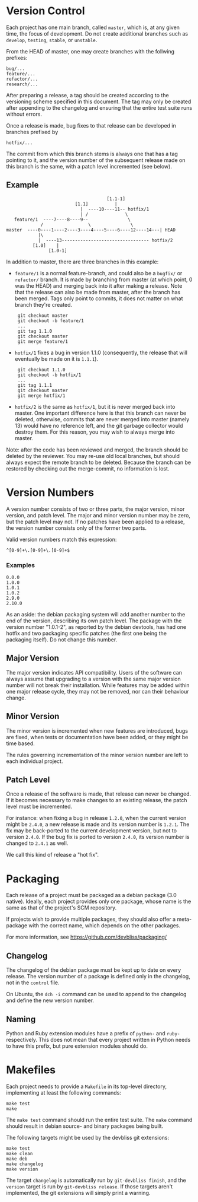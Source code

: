 # Version Control

Each project has one main branch, called `master`, which is,
at any given time, the focus of development. Do not create
additional branches such as `develop`, `testing`, `stable`,
or `unstable`. 

From the HEAD of master, one may create branches with the
follwing prefixes:

    bug/...
    feature/...
    refactor/...
    research/...

After preparing a release, a tag should be created according
to the versioning scheme specified in this document. The tag
may only be created after appending to the changelog and ensuring
that the entire test suite runs without errors.

Once a release is made, bug fixes to that release can be
developed in branches prefixed by

    hotfix/...

The commit from which this branch stems is always one that has
a tag pointing to it, and the version number of the subsequent
release made on this branch is the same, with a patch level
incremented (see below).
    
## Example
                                          [1.1-1]
                              [1.1]          |
                                |  ----10----11-- hotfix/1
                                | /              \
       feature/1  ----7----8----9--               \
                 /                 \               \
    master  ----0----1----2----3----4----5----6----12----14---| HEAD
                |\
                |  ----13--------------------------------- hotfix/2
              [1.0]    |
                    [1.0-1]

In addition to master, there are three branches in this example:

 - `feature/1` is a normal feature-branch, and could also be
   a `bugfix/` or `refactor/` branch. It is made by branching from
   master (at which point, 0 was the HEAD) and merging back into
   it after making a release. Note that the release can also be made
   from master, after the branch has been merged. Tags only point
   to commits, it does not matter on what branch they're created.

        git checkout master
        git checkout -b feature/1
        ...
        git tag 1.1.0
        git checkout master
        git merge feature/1

 - `hotfix/1` fixes a bug in version 1.1.0 (consequently, the release
   that will eventually be made on it is `1.1.1`).

        git checkout 1.1.0
        git checkout -b hotfix/1
        ...
        git tag 1.1.1
        git checkout master
        git merge hotfix/1

 - `hotfix/2` is the same as `hotfix/1`, but it is never merged
   back into master. One important difference here is that this
   branch can never be deleted, otherwise, commits that are never
   merged into master (namely 13) would have no reference left,
   and the git garbage collector would destroy them. For this reason,
   you may wish to always merge into master.

Note: after the code has been reviewed and merged, the branch should be
deleted by the reviewer. You may re-use old local branches, but should
always expect the remote branch to be deleted. Because the branch can
be restored by checking out the merge-commit, no information is lost.

# Version Numbers

A version number consists of two or three parts, the
major version, minor version, and patch level. The
major and minor version number may be zero, but the
patch level may not. If no patches have been applied
to a release, the version number consists only of the
former two parts.

Valid version numbers match this expression:

    ^[0-9]+\.[0-9]+\.[0-9]+$

### Examples

    0.0.0
    1.0.0
    1.0.1
    1.0.2
    2.9.0
    2.10.0

As an aside: the debian packaging system will add another
number to the end of the version, describing its own patch
level. The package with the version number "1.0.1-2", as
reported by the debian devtools, has had one hotfix and two
packaging specific patches (the first one being the packaging
itself). Do not change this number.

## Major Version

The major version indicates API compatibility. Users of
the software can always assume that upgrading to a version
with the same major version number will not break their
installation. While features may be added within one major
release cycle, they may not be removed, nor can their
behaviour change.

## Minor Version

The minor version is incremented when new features are
introduced, bugs are fixed, when tests or documentation
have been added, or they might be time based.

The rules governing incrementation of the minor version
number are left to each individual project.

## Patch Level

Once a release of the software is made, that release can
never be changed. If it becomes necessary to make changes
to an existing release, the patch level must be incremented.

For instance: when fixing a bug in release `1.2.0`, when the
current version might be `2.4.0`, a new release is made and
its version number is `1.2.1`. The fix may be back-ported
to the current development version, but not to version `2.4.0`.
If the bug fix is ported to version `2.4.0`, its version number
is changed to `2.4.1` as well.

We call this kind of release a "hot fix".

# Packaging

Each release of a project must be packaged as a debian package
(3.0 native). Ideally, each project provides only one package,
whose name is the same as that of the project's SCM repository.

If projects wish to provide multiple packages, they should also
offer a meta-package with the correct name, which depends on the
other packages.

For more information, see <https://github.com/devbliss/packaging/>

## Changelog

The changelog of the debian package must be kept up to date on
every release. The version number of a package is defined only
in the changelog, not in the `control` file.

On Ubuntu, the `dch -i` command can be used to append to the
changelog and define the new version number.

## Naming

Python and Ruby extension modules have a prefix of `python-` and
`ruby-` respectively. This does not mean that every project written
in Python needs to have this prefix, but pure extension modules
should do.

# Makefiles

Each project needs to provide a `Makefile` in its top-level directory,
implementing at least the following commands:

    make test
    make

The `make test` command should run the entire test suite. The `make`
command should result in debian source- and binary packages being built.

The following targets might be used by the devbliss git extensions:

    make test
    make clean
    make deb
    make changelog
    make version

The target `changelog` is automatically run by `git-devbliss finish`,
and the `version` target is run by `git-devbliss release`. If those
targets aren't implemented, the git extensions will simply print a
warning.
